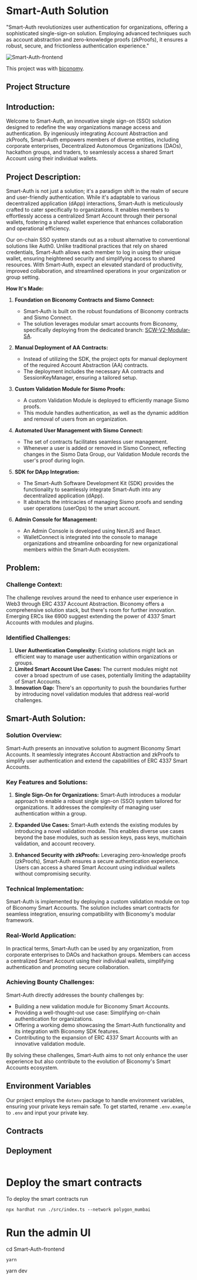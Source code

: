 
# Smart-Auth Solution

"Smart-Auth revolutionizes user authentication for organizations, offering a sophisticated single-sign-on solution. Employing advanced techniques such as account abstraction and zero-knowledge proofs (zkProofs), it ensures a robust, secure, and frictionless authentication experience."

![Smart-Auth-frontend](https://github.com/samar19/pic-/blob/master/Logo-VVA-NoText.png)

This project was with [biconomy](https://www.biconomy.io/).
## Project Structure


## Introduction:

Welcome to Smart-Auth, an innovative single sign-on (SSO) solution designed to redefine the way organizations manage access and authentication. By ingeniously integrating Account Abstraction and zkProofs, Smart-Auth empowers members of diverse entities, including corporate enterprises, Decentralized Autonomous Organizations (DAOs), hackathon groups, and traders, to seamlessly access a shared Smart Account using their individual wallets.

## Project Description:

Smart-Auth is not just a solution; it's a paradigm shift in the realm of secure and user-friendly authentication. While it's adaptable to various decentralized application (dApp) interactions, Smart-Auth is meticulously crafted to cater specifically to organizations. It enables members to effortlessly access a centralized Smart Account through their personal wallets, fostering a shared wallet experience that enhances collaboration and operational efficiency.

Our on-chain SSO system stands out as a robust alternative to conventional solutions like Auth0. Unlike traditional practices that rely on shared credentials, Smart-Auth allows each member to log in using their unique wallet, ensuring heightened security and simplifying access to shared resources. With Smart-Auth, expect an elevated standard of productivity, improved collaboration, and streamlined operations in your organization or group setting.

**How It's Made:**

1. **Foundation on Biconomy Contracts and Sismo Connect:**
   - Smart-Auth is built on the robust foundations of Biconomy contracts and Sismo Connect.
   - The solution leverages modular smart accounts from Biconomy, specifically deploying from the dedicated branch: [SCW-V2-Modular-SA](https://github.com/bcnmy/scw-contracts/tree/SCW-V2-Modular-SA).

2. **Manual Deployment of AA Contracts:**
   - Instead of utilizing the SDK, the project opts for manual deployment of the required Account Abstraction (AA) contracts.
   - The deployment includes the necessary AA contracts and SessionKeyManager, ensuring a tailored setup.

3. **Custom Validation Module for Sismo Proofs:**
   - A custom Validation Module is deployed to efficiently manage Sismo proofs.
   - This module handles authentication, as well as the dynamic addition and removal of users from an organization.

4. **Automated User Management with Sismo Connect:**
   - The set of contracts facilitates seamless user management.
   - Whenever a user is added or removed in Sismo Connect, reflecting changes in the Sismo Data Group, our Validation Module records the user's proof during login.

5. **SDK for DApp Integration:**
   - The Smart-Auth Software Development Kit (SDK) provides the functionality to seamlessly integrate Smart-Auth into any decentralized application (dApp).
   - It abstracts the intricacies of managing Sismo proofs and sending user operations (userOps) to the smart account.

6. **Admin Console for Management:**
   - An Admin Console is developed using NextJS and React.
   - WalletConnect is integrated into the console to manage organizations and streamline onboarding for new organizational members within the Smart-Auth ecosystem.


## Problem:

### Challenge Context:
The challenge revolves around the need to enhance user experience in Web3 through ERC 4337 Account Abstraction. Biconomy offers a comprehensive solution stack, but there's room for further innovation. Emerging ERCs like 6900 suggest extending the power of 4337 Smart Accounts with modules and plugins.

### Identified Challenges:
1. **User Authentication Complexity:** Existing solutions might lack an efficient way to manage user authentication within organizations or groups.
2. **Limited Smart Account Use Cases:** The current modules might not cover a broad spectrum of use cases, potentially limiting the adaptability of Smart Accounts.
3. **Innovation Gap:** There's an opportunity to push the boundaries further by introducing novel validation modules that address real-world challenges.

## Smart-Auth Solution:

### Solution Overview:
Smart-Auth presents an innovative solution to augment Biconomy Smart Accounts. It seamlessly integrates Account Abstraction and zkProofs to simplify user authentication and extend the capabilities of ERC 4337 Smart Accounts.

### Key Features and Solutions:
1. **Single Sign-On for Organizations:** Smart-Auth introduces a modular approach to enable a robust single sign-on (SSO) system tailored for organizations. It addresses the complexity of managing user authentication within a group.
  
2. **Expanded Use Cases:** Smart-Auth extends the existing modules by introducing a novel validation module. This enables diverse use cases beyond the base modules, such as session keys, pass keys, multichain validation, and account recovery.

3. **Enhanced Security with zkProofs:** Leveraging zero-knowledge proofs (zkProofs), Smart-Auth ensures a secure authentication experience. Users can access a shared Smart Account using individual wallets without compromising security.

### Technical Implementation:
Smart-Auth is implemented by deploying a custom validation module on top of Biconomy Smart Accounts. The solution includes smart contracts for seamless integration, ensuring compatibility with Biconomy's modular framework.

### Real-World Application:
In practical terms, Smart-Auth can be used by any organization, from corporate enterprises to DAOs and hackathon groups. Members can access a centralized Smart Account using their individual wallets, simplifying authentication and promoting secure collaboration.

### Achieving Bounty Challenges:
Smart-Auth directly addresses the bounty challenges by:
- Building a new validation module for Biconomy Smart Accounts.
- Providing a well-thought-out use case: Simplifying on-chain authentication for organizations.
- Offering a working demo showcasing the Smart-Auth functionality and its integration with Biconomy SDK features.
- Contributing to the expansion of ERC 4337 Smart Accounts with an innovative validation module.

By solving these challenges, Smart-Auth aims to not only enhance the user experience but also contribute to the evolution of Biconomy's Smart Accounts ecosystem.


## Environment Variables

Our project employs the `dotenv` package to handle environment variables, ensuring your private keys remain safe. To get started, rename `.env.example` to `.env` and input your private key.




## Contracts



## Deployment


```

```
# Deploy the smart contracts
To deploy the smart contracts run
```
npx hardhat run ./src/index.ts --network polygon_mumbai
```

# Run the admin UI
cd Smart-Auth-frontend
```
yarn 
```
yarn dev 

```
